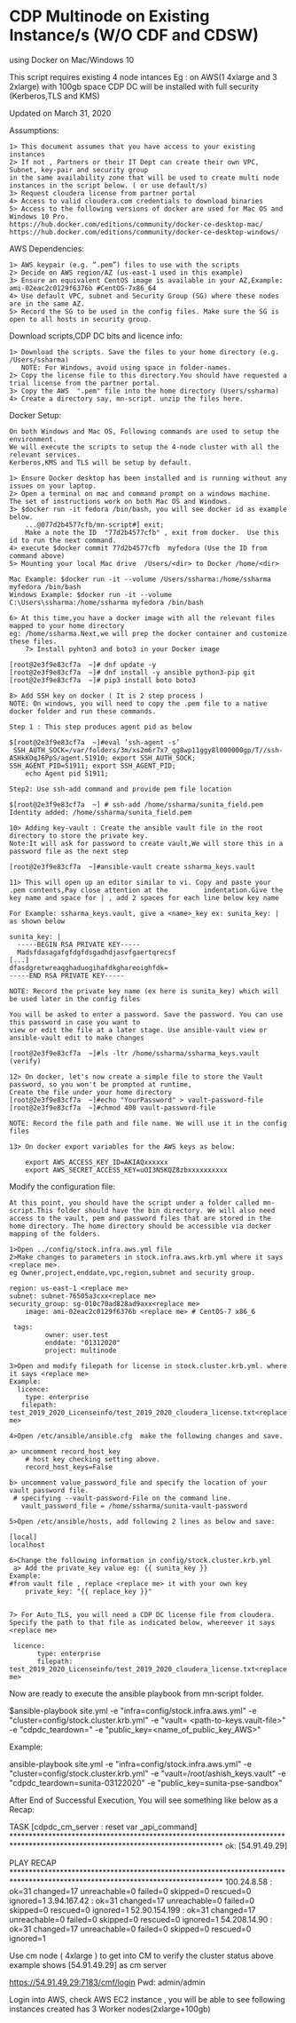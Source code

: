 # CDP Multinode on Existing Instance/s (W/O CDF and CDSW)
using Docker on Mac/Windows 10

This script requires existing 4 node intances Eg : on AWS(1 4xlarge and 3 2xlarge) with 100gb space 
CDP DC will be installed with full security (Kerberos,TLS and KMS) 

Updated on March 31, 2020

Assumptions:

	1> This document assumes that you have access to your existing instances
	2> If not , Partners or their IT Dept can create their own VPC, Subnet, key-pair and security group 
	in the same availability zone that will be used to create multi node instances in the script below. ( or use default/s)
	3> Request cloudera license from partner portal  
	4> Access to valid cloudera.com credentials to download binaries
	5> Access to the following versions of docker are used for Mac OS and Windows 10 Pro. 
	https://hub.docker.com/editions/community/docker-ce-desktop-mac/
	https://hub.docker.com/editions/community/docker-ce-desktop-windows/


AWS Dependencies:

	1> AWS keypair (e.g. “.pem”) files to use with the scripts
	2> Decide on AWS region/AZ (us-east-1 used in this example)
	3> Ensure an equivalent CentOS image is available in your AZ,Example: ami-02eac2c0129f6376b #CentOS-7x86_64 
	4> Use default VPC, subnet and Security Group (SG) where these nodes are in the same AZ. 
	5> Record the SG to be used in the config files. Make sure the SG is open to all hosts in security group.

Download scripts,CDP DC bits and licence info:

	1> Download the scripts. Save the files to your home directory (e.g. /Users/ssharma)
	   NOTE: For Windows, avoid using space in folder-names. 
	2> Copy the license file to this directory.You should have requested a trial license from the partner portal. 
	3> Copy the AWS  ".pem" file into the home directory (Users/ssharma)
	4> Create a directory say, mn-script. unzip the files here.  

Docker Setup:

	On both Windows and Mac OS, Following commands are used to setup the environment.
	We will execute the scripts to setup the 4-node cluster with all the relevant services. 
	Kerberos,KMS and TLS will be setup by default. 

	1> Ensure Docker desktop has been installed and is running without any issues on your laptop. 
	2> Open a terminal on mac and command prompt on a windows machine. 
   	The set of instructions work on both Mac OS and Windows. 
	3> $docker run -it fedora /bin/bash, you will see docker id as example below. 
      	...@077d2b4577cfb/mn-script#] exit;
    	Make a note the ID  "77d2b4577cfb" , exit from docker.  Use this id to run the next command. 
	4> execute $docker commit 77d2b4577cfb  myfedora (Use the ID from command above)
	5> Mounting your local Mac drive  /Users/<dir> to Docker /home/<dir>
	
	Mac Example: $docker run -it --volume /Users/ssharma:/home/ssharma myfedora /bin/bash
	Windows Example: $docker run -it --volume C:\Users\ssharma:/home/ssharma myfedora /bin/bash
	
	6> At this time,you have a docker image with all the relevant files mapped to your home directory 
	eg: /home/ssharma.Next,we will prep the docker container and customize these files. 
    	7> Install pyhton3 and boto3 in your Docker image 

	[root@2e3f9e83cf7a  ~]# dnf update -y
	[root@2e3f9e83cf7a  ~]# dnf install -y ansible python3-pip git  
	[root@2e3f9e83cf7a  ~]# pip3 install boto boto3

	8> Add SSH key on docker ( It is 2 step process )
	NOTE: On windows, you will need to copy the .pem file to a native docker folder and run these commands. 

	Step 1 : This step produces agent pid as below

	$[root@2e3f9e83cf7a  ~]#eval ‘ssh-agent -s’
 	 SSH_AUTH_SOCK=/var/folders/3m/xs2m6r7x7_qg8wp11ggy8l000000gp/T//ssh-ASHkKOqJ6PpS/agent.51910; export SSH_AUTH_SOCK;
	SSH_AGENT_PID=51911; export SSH_AGENT_PID;
   		echo Agent pid 51911;
	
	Step2: Use ssh-add command and provide pem file location 
	
	$[root@2e3f9e83cf7a  ~] # ssh-add /home/ssharma/sunita_field.pem
	Identity added: /home/ssharma/sunita_field.pem

  	10> Adding key-vault : Create the ansible vault file in the root directory to store the private key. 
  	Note:It will ask for password to create vault,We will store this in a password file as the next step
    
 	[root@2e3f9e83cf7a  ~]#ansible-vault create ssharma_keys.vault
   
  	11> This will open up an editor similar to vi. Copy and paste your .pem contents,Pay close attention at the 		indentation.Give the key name and space for | , add 2 spaces for each line below key name 
  
	For Example: ssharma_keys.vault, give a <name>_key ex: sunita_key: | as shown below

	sunita_key: |
  	  -----BEGIN RSA PRIVATE KEY-----
  	  Madsfdasagafgfdgfdsgadhdjasvfgaertqrecsf
 	[...]
 	dfasdgretwreaqghaduogihafdkghareoighfdk=
 	-----END RSA PRIVATE KEY-----

	NOTE: Record the private key name (ex here is sunita_key) which will be used later in the config files

	You will be asked to enter a password. Save the password. You can use this password in case you want to 
	view or edit the file at a later stage. Use ansible-vault view or ansible-vault edit to make changes
   
	[root@2e3f9e83cf7a  ~]#ls -ltr /home/ssharma/ssharma_keys.vault (verify)
	
	12> On docker, let's now create a simple file to store the Vault password, so you won't be prompted at runtime,
	Create the file under your home directory
	[root@2e3f9e83cf7a  ~]#echo "YourPassword" > vault-password-file
	[root@2e3f9e83cf7a  ~]#chmod 400 vault-password-file
	
	NOTE: Record the file path and file name. We will use it in the config files

	13> On docker export variables for the AWS keys as below:
        
    	export AWS_ACCESS_KEY_ID=AKIAQxxxxxx
    	export AWS_SECRET_ACCESS_KEY=uOI3N5KQZ8zbxxxxxxxxxx

Modify the configuration file:

	At this point, you should have the script under a folder called mn-script.This folder should have the bin directory. We will also need access to the vault, pem and password files that are stored in the home directory. The home directory should be accessible via docker mapping of the folders.

	1>Open ../config/stock.infra.aws.yml file
	2>Make changes to parameters in stock.infra.aws.krb.yml where it says <replace me>. 
	eg Owner,project,enddate,vpc,region,subnet and security group.

 	region: us-east-1 <replace me>
 	subnet: subnet-76505a3cxx<replace me>
 	security_group: sg-010c70ad828ad9axx<replace me>
     	image: ami-02eac2c0129f6376b <replace me> # CentOS-7 x86_6
   
  	 tags:
    	     owner: user.test
    	     enddate: "01312020"
    	     project: multinode

	3>Open and modify filepath for license in stock.cluster.krb.yml. where it says <replace me>
	Example:
   	  licence:
   		type: enterprise
  	   filepath: test_2019_2020_Licenseinfo/test_2019_2020_cloudera_license.txt<replace me>

	4>Open /etc/ansible/ansible.cfg  make the following changes and save.

	a> uncomment record_host_key
		# host key checking setting above.
		record_host_keys=False
		
	b> uncomment value_password_file and specify the location of your vault password file.
	 # specifying --vault-password-File on the command line.
	   vault_password_file = /home/ssharma/sunita-vault-password

	5>Open /etc/ansible/hosts, add following 2 lines as below and save:

	[local]
	localhost

	6>Change the following information in config/stock.cluster.krb.yml
	 a> Add the private_key value eg: {{ sunita_key }}
 	Example:
   	#from vault file , replace <replace me> it with your own key  
		private_key: "{{ replace_key }}"

    
	7> For Auto_TLS, you will need a CDP DC license file from cloudera.
	Specify the path to that file as indicated below, whereever it says <replace me> 

	 licence:
		   type: enterprise
	       filepath: test_2019_2020_Licenseinfo/test_2019_2020_cloudera_license.txt<replace me>


Now are ready to execute the ansible playbook from mn-script folder.

$ansible-playbook site.yml -e "infra=config/stock.infra.aws.yml" -e "cluster=config/stock.cluster.krb.yml" -e "vault= <path-to-keys.vault-file>" -e "cdpdc_teardown=" -e "public_key=<name_of_public_key_AWS>"

Example:

ansible-playbook site.yml -e "infra=config/stock.infra.aws.yml" -e "cluster=config/stock.cluster.krb.yml" -e "vault=/root/ashish_keys.vault" -e "cdpdc_teardown=sunita-03122020" -e "public_key=sunita-pse-sandbox"

After End of Successful Execution, You will see something like below as a Recap:

TASK [cdpdc_cm_server : reset var _api_command] ****************************************************************************************************************************** ok: [54.91.49.29]

PLAY RECAP ****************************************************************************************************************************** 100.24.8.58 : ok=31 changed=17 unreachable=0 failed=0 skipped=0 rescued=0 ignored=1
3.94.167.42 : ok=31 changed=17 unreachable=0 failed=0 skipped=0 rescued=0 ignored=1
52.90.154.199 : ok=31 changed=17 unreachable=0 failed=0 skipped=0 rescued=0 ignored=1
54.208.14.90 : ok=31 changed=17 unreachable=0 failed=0 skipped=0 rescued=0 ignored=1


Use cm node ( 4xlarge ) to get into CM to verify the cluster status above example shows [54.91.49.29] as cm server

https://54.91.49.29:7183/cmf/login Pwd: admin/admin

Login into AWS, check AWS EC2 instance , you will be able to see following instances created has 3 Worker nodes(2xlarge+100gb) 
